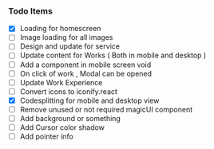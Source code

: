 ### Todo Items
- [x] Loading for homescreen
- [ ] Image loading for all images
- [ ] Design and update for service
- [ ] Update content for Works ( Both in mobile and desktop )
- [ ] Add a component in mobile screen void
- [ ] On click of work , Modal can be opened
- [ ] Update Work Experience
- [ ] Convert icons to iconify.react
- [x] Codesplitting for mobile and desktop view
- [ ] Remove unused or not required magicUI component
- [ ] Add background or something
- [ ] Add Cursor color shadow
- [ ] Add pointer info
